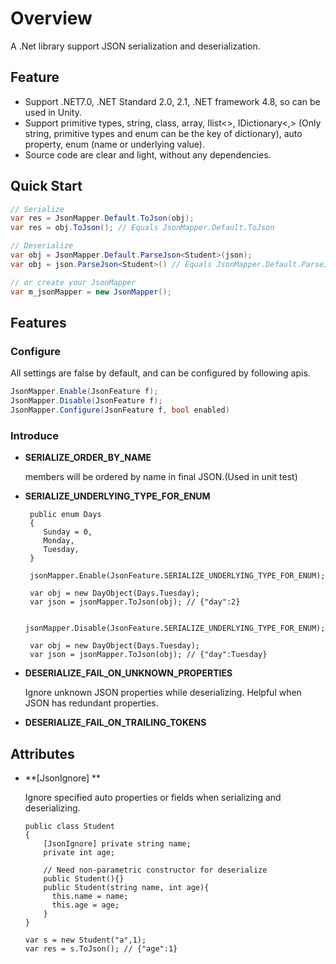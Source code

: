 # Overview
A .Net library support JSON serialization and deserialization.

## Feature

- Support .NET7.0, .NET Standard 2.0, 2.1, .NET framework 4.8, so can be used in Unity.
- Support primitive types, string, class, array, Ilist<>, IDictionary<,> (Only string, primitive types and enum can be the key of dictionary),  auto property, enum (name or underlying value).
- Source code are clear and light, without any dependencies.

## Quick Start

```c#
// Serialize
var res = JsonMapper.Default.ToJson(obj);
var res = obj.ToJson(); // Equals JsonMapper.Default.ToJson

// Deserialize
var obj = JsonMapper.Default.ParseJson<Student>(json);
var obj = json.ParseJson<Student>() // Equals JsonMapper.Default.ParseJson

// or create your JsonMapper
var m_jsonMapper = new JsonMapper();
```



## Features

### Configure

All settings are false by default, and can be configured by following apis.

```c#
JsonMapper.Enable(JsonFeature f);
JsonMapper.Disable(JsonFeature f);
JsonMapper.Configure(JsonFeature f, bool enabled)
```

### Introduce

- **SERIALIZE_ORDER_BY_NAME**

  members will be ordered by name in final JSON.(Used in unit test)

- **SERIALIZE_UNDERLYING_TYPE_FOR_ENUM**

  ```
   public enum Days
   {
      Sunday = 0,
      Monday,
      Tuesday,
   }
  
   jsonMapper.Enable(JsonFeature.SERIALIZE_UNDERLYING_TYPE_FOR_ENUM);
  
   var obj = new DayObject(Days.Tuesday);
   var json = jsonMapper.ToJson(obj); // {"day":2}
   
   jsonMapper.Disable(JsonFeature.SERIALIZE_UNDERLYING_TYPE_FOR_ENUM);
   
   var obj = new DayObject(Days.Tuesday);
   var json = jsonMapper.ToJson(obj); // {"day":Tuesday}
  ```

- **DESERIALIZE_FAIL_ON_UNKNOWN_PROPERTIES**

  Ignore unknown JSON properties while deserializing. Helpful when JSON has redundant properties.

- **DESERIALIZE_FAIL_ON_TRAILING_TOKENS**

## Attributes

- **[JsonIgnore] **

  Ignore specified auto properties or fields when serializing and deserializing.

  ```
  public class Student
  {
      [JsonIgnore] private string name;
      private int age;
      
      // Need non-parametric constructor for deserialize
      public Student(){}
      public Student(string name, int age){
      	this.name = name;
      	this.age = age;
      }
  }
  
  var s = new Student("a",1);
  var res = s.ToJson(); // {"age":1}
  ```

  
